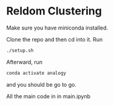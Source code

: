 # Reldom Clustering

Make sure you have miniconda installed.

Clone the repo and then cd into it. Run

```bash
./setup.sh
```

Afterward, run

```bash
conda activate analogy
```

and you should be go to go.

All the main code in in main.ipynb